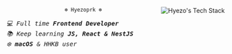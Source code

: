 <div align="center">
  <img align="right" src="https://github-readme-tech-stack.vercel.app/api/cards?title=Hyezo%27s+Tech+Stack&align=center&titleAlign=center&lineCount=2&line1=react%2Creact%2C0842f0%3Bnext.js%2Cnext%2Cffffff%3Bsvelte%2Csvelte%2Ce9652d%3Bstorybook%2Cstorybook%2CFF4785%3B&line2=NestJS%2Cnestjs%2Cf30b0b%3Bflutter%2Cflutter%2C2da1e6%3Btypescript%2Cts%2C1d69b1%3Bjavascript%2Cjs%2Cf8f206%3B" alt="Hyezo's Tech Stack" />
  
  ```ocaml
  ❄️ Hyezoprk ❄️
  ```
  <div align="left">
    <samp><i>💻 Full time <b>Frontend Developer</b></i></samp><br/>
    <samp><i>📚 Keep learning <b>JS, React & NestJS</b></i></samp><br/>
    <samp><i>❄️ <b>macOS</b> & HHKB user</i></samp>
  </div>
</div>
